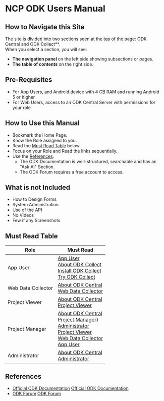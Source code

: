 # NCP ODK Users Manual

## How to Navigate this Site

The site is divided into two sections seen at the top of the page:  ODK Central and ODK Collect**.  
When you select a section, you will see:  
* **The navigation panel** on the left side showing subsections or pages.  
* **The table of contents** on the right side. 

## Pre-Requisites
* For App Users, and Android device with 4 GB RAM and running Android 5 or higher
* For Web Users, access to an ODK Central Server with permissions for your role

## How to Use this Manual

* Bookmark the Home Page.
* Know the Role assigned to you.
* Read the [Must Read Table](#must-read-table) below
* Focus on your Role and Read the links sequentially.
* Use the [References](#references).
  * The ODK Documentation is well-structured, searchable and has an "Ask AI" Section.
  * The ODK Forum requires a free account to access. 

## What is not Included

* How to Design Forms
* System Administration
* Use of the API
* No Videos
* Few if any Screenshots

## Must Read Table

| Role | Must Read |
|---|---|
| App User | [App User](./app_user.md)<br>[About ODK Collect](./about-odk-central.md)<br>[Install ODK Collect](./install-odk-collect.md)<br>[Try ODK Collect](./try-odk-collect.md) |
| Web Data Collector | [About ODK Central](./about-odk-central.md)<br>[Web Data Collector](./web_data_collector.md) |
| Project Viewer | [About ODK Central](./about-odk-central.md)<br>[Project Viewer](./project_viewer.md) |
| Project Manager | [About ODK Central](./about-odk-central.md)<br>[Project Manager](./project_manager.md))<br>[Administrator](./administrator.md)<br>[Project Viewer](./project_viewer.md)<br>[Web Data Collector](./web_data_collector.md)<br>[App User](./app_user.md) |
| Administrator | [About ODK Central](./about-odk-central.md)<br>[Administrator](./administrator.md) |

## References 

* [Official ODK Documentation](https://docs.getodk.org/) 
<a href="https://docs.getodk.org/" target="_blank">Official ODK Documentation</a>
* [ODK Forum](https://forum.getodk.org/)
<a href="https://forum.getodk.org/" target="_blank">ODK Forum</a>
